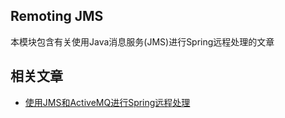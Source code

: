 ## Remoting JMS

本模块包含有关使用Java消息服务(JMS)进行Spring远程处理的文章

## 相关文章

+ [使用JMS和ActiveMQ进行Spring远程处理](http://tu-yucheng.github.io/springboot/2023/05/12/spring-remoting-jms.html)